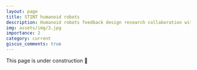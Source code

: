 ```yaml
---
layout: page
title: STINT humanoid robots
description: Humanoid robots feedback design research collaboration with Koç University 
img: assets/img/3.jpg
importance: 2
category: current
giscus_comments: true
---
```


This page is under construction :construction:
